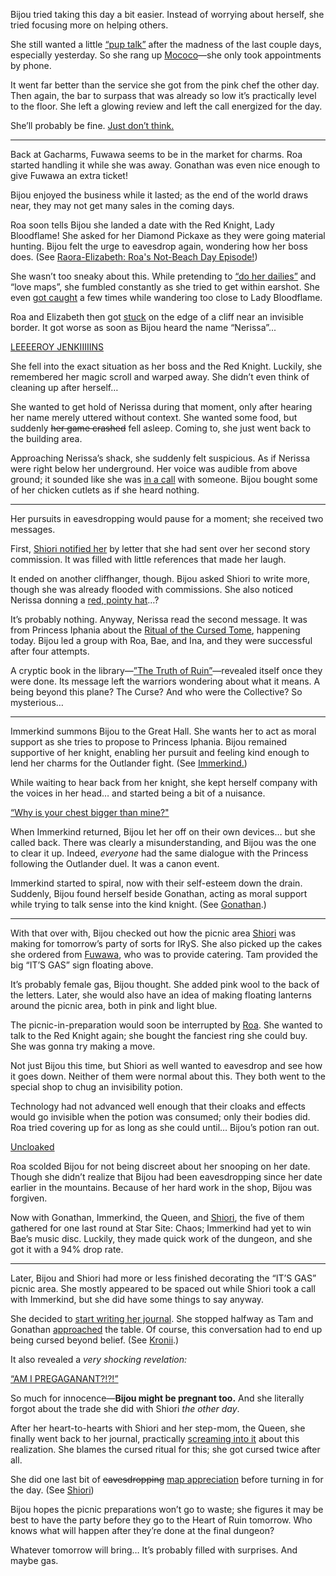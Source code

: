 Bijou tried taking this day a bit easier. Instead of worrying about herself, she tried focusing more on helping others.

She still wanted a little [“pup talk”](https://youtu.be/uMenK-yr3ss?t=420) after the madness of the last couple days, especially yesterday. So she rang up [Mococo](#node:mococo)—she only took appointments by phone.

It went far better than the service she got from the pink chef the other day. Then again, the bar to surpass that was already so low it’s practically level to the floor. She left a glowing review and left the call energized for the day. 

She’ll probably be fine. [Just don’t think.](https://youtu.be/uMenK-yr3ss?t=750)

----

Back at Gacharms, Fuwawa seems to be in the market for charms. Roa started handling it while she was away. Gonathan was even nice enough to give Fuwawa an extra ticket!

Bijou enjoyed the business while it lasted; as the end of the world draws near, they may not get many sales in the coming days.

Roa soon tells Bijou she landed a date with the Red Knight, Lady Bloodflame! She asked for her Diamond Pickaxe as they were going material hunting. Bijou felt the urge to eavesdrop again, wondering how her boss does. (See [Raora-Elizabeth: Roa's Not-Beach Day Episode!](#edge:raora-liz-right-1-left-1))

She wasn’t too sneaky about this. While pretending to [“do her dailies”](https://youtu.be/uMenK-yr3ss?t=2122) and “love maps”, she fumbled constantly as she tried to get within earshot. She even [got caught](https://youtu.be/uMenK-yr3ss?t=2889) a few times while wandering too close to Lady Bloodflame.

Roa and Elizabeth then got [stuck](https://youtu.be/uMenK-yr3ss?t=2958) on the edge of a cliff near an invisible border. It got worse as soon as Bijou heard the name “Nerissa”...

[LEEEEROY JENKIIIIINS](#embed:https://youtu.be/uMenK-yr3ss?t=3005)

She fell into the exact situation as her boss and the Red Knight. Luckily, she remembered her magic scroll and warped away. She didn’t even think of cleaning up after herself…

She wanted to get hold of Nerissa during that moment, only after hearing her name merely uttered without context. She wanted some food, but suddenly ~~her game crashed~~ fell asleep. Coming to, she just went back to the building area.

Approaching Nerissa’s shack, she suddenly felt suspicious. As if Nerissa were right below her underground. Her voice was audible from above ground; it sounded like she was [in a call](https://youtu.be/uMenK-yr3ss?t=3365) with someone. Bijou bought some of her chicken cutlets as if she heard nothing.

----

Her pursuits in eavesdropping would pause for a moment; she received two messages.

First, [Shiori notified her](https://youtu.be/uMenK-yr3ss?t=3475) by letter that she had sent over her second story commission. It was filled with little references that made her laugh.

It ended on another cliffhanger, though. Bijou asked Shiori to write more, though she was already flooded with commissions. She also noticed Nerissa donning a [red, pointy hat](https://youtu.be/uMenK-yr3ss?t=3749)…?

It’s probably nothing. Anyway, Nerissa read the second message. It was from Princess Iphania about the [Ritual of the Cursed Tome](https://youtu.be/uMenK-yr3ss?t=4764), happening today. Bijou led a group with Roa, Bae, and Ina, and they were successful after four attempts.

A cryptic book in the library—[”The Truth of Ruin”](https://youtu.be/uMenK-yr3ss?t=6143)—revealed itself once they were done. Its message left the warriors wondering about what it means. A being beyond this plane? The Curse? And who were the Collective? So mysterious…

----

Immerkind summons Bijou to the Great Hall. She wants her to act as moral support as she tries to propose to Princess Iphania. Bijou remained supportive of her knight, enabling her pursuit and feeling kind enough to lend her charms for the Outlander fight. (See [Immerkind.](#node:cecilia))

While waiting to hear back from her knight, she kept herself company with the voices in her head… and started being a bit of a nuisance.

[“Why is your chest bigger than mine?"](#embed:https://youtu.be/uMenK-yr3ss?t=6576)

When Immerkind returned, Bijou let her off on their own devices… but she called back. There was clearly a misunderstanding, and Bijou was the one to clear it up. Indeed, *everyone* had the same dialogue with the Princess following the Outlander duel. It was a canon event.

Immerkind started to spiral, now with their self-esteem down the drain. Suddenly, Bijou found herself beside Gonathan, acting as moral support while trying to talk sense into the kind knight. (See [Gonathan](#node:gigi).)

----

With that over with, Bijou checked out how the picnic area [Shiori](#node:shiori) was making for tomorrow’s party of sorts for IRyS. She also picked up the cakes she ordered from [Fuwawa](#node:fuwawa), who was to provide catering. Tam provided the big “IT’S GAS” sign floating above.

It’s probably female gas, Bijou thought. She added pink wool to the back of the letters. Later, she would also have an idea of making floating lanterns around the picnic area, both in pink and light blue.

The picnic-in-preparation would soon be interrupted by [Roa](#node:raora). She wanted to talk to the Red Knight again; she bought the fanciest ring she could buy. She was gonna try making a move.

Not just Bijou this time, but Shiori as well wanted to eavesdrop and see how it goes down. Neither of them were normal about this. They both went to the special shop to chug an invisibility potion.

Technology had not advanced well enough that their cloaks and effects would go invisible when the potion was consumed; only their bodies did. Roa tried covering up for as long as she could until… Bijou’s potion ran out.

[Uncloaked](#embed:https://youtu.be/uMenK-yr3ss?t=10983)

Roa scolded Bijou for not being discreet about her snooping on her date. Though she didn’t realize that Bijou had been eavesdropping since her date earlier in the mountains. Because of her hard work in the shop, Bijou was forgiven.

Now with Gonathan, Immerkind, the Queen, and [Shiori](#node:shiori), the five of them gathered for one last round at Star Site: Chaos; Immerkind had yet to win Bae’s music disc. Luckily, they made quick work of the dungeon, and she got it with a 94% drop rate.

----

Later, Bijou and Shiori had more or less finished decorating the “IT’S GAS” picnic area. She mostly appeared to be spaced out while Shiori took a call with Immerkind, but she did have some things to say anyway.

She decided to [start writing her journal](https://youtu.be/uMenK-yr3ss?t=14570). She stopped halfway as Tam and Gonathan [approached](https://youtu.be/uMenK-yr3ss?t=15364) the table. Of course, this conversation had to end up being cursed beyond belief. (See [Kronii](#node:kronii).)

It also revealed a *very shocking revelation:*

[“AM I PREGAGANANT?!?!”](#embed:https://youtu.be/uMenK-yr3ss?t=15785)

So much for innocence—**Bijou might be pregnant too.** And she literally forgot about the trade she did with Shiori *the other day*.

After her heart-to-hearts with Shiori and her step-mom, the Queen, she finally went back to her journal, practically [screaming into it](https://youtu.be/uMenK-yr3ss?t=16625) about this realization. She blames the cursed ritual for this; she got cursed twice after all.

She did one last bit of ~~eavesdropping~~ [map appreciation](https://youtu.be/uMenK-yr3ss?t=17101) before turning in for the day. (See [Shiori](#node:shiori))

Bijou hopes the picnic preparations won’t go to waste; she figures it may be best to have the party before they go to the Heart of Ruin tomorrow. Who knows what will happen after they’re done at the final dungeon?

Whatever tomorrow will bring… It’s probably filled with surprises. And maybe gas.